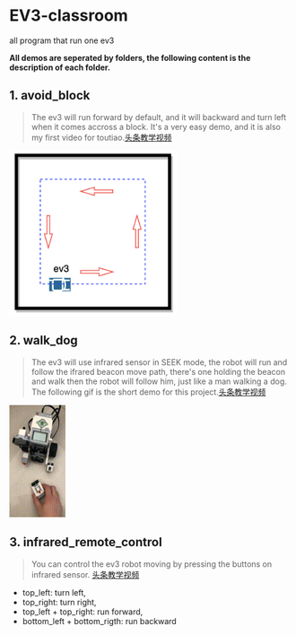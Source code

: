 # EV3-classroom
all program that run one ev3

**All demos are seperated by folders, the following content is the description of each folder.**

## 1. avoid_block  
> The ev3 will run forward by default, and it will backward and turn left when it comes accross a block. It's a very easy demo, and it is also my first video for toutiao.[头条教学视频](https://www.ixigua.com/i6787536562839093772/)  

<img src="https://github.com/haiyongsong1921/EV3-classroom/blob/master/avoid_block/drive_path.png" width="300">

## 2. walk_dog  
> The ev3 will use infrared sensor in SEEK mode, the robot will run and follow the ifrared beacon move path, there's one holding  the beacon and walk then the robot will follow him, just like a man walking a dog.
The following gif is the short demo for this project.[头条教学视频](https://www.ixigua.com/i6788462217063825931/)  

<img src="https://github.com/haiyongsong1921/EV3-classroom/blob/master/infra_sensor_walk_dog/demo.gif" width="100px" height="200px">

## 3. infrared_remote_control  
> You can control the ev3 robot moving by pressing the buttons on infrared sensor.  [头条教学视频](https://www.ixigua.com/i6789352267343462925/) 

- top_left: turn left,  
- top_right: turn right,  
- top_left + top_right: run forward,  
- bottom_left + bottom_rigth: run backward  


